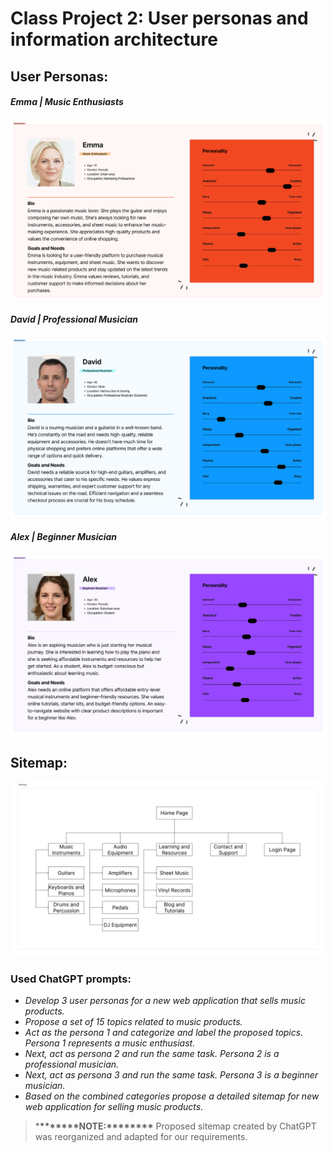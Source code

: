 # Class Project 2: User personas and information architecture

## User Personas:

##### Emma | Music Enthusiasts

![User_Persona_(Emma).png](/class-projects/class-project-2/images/emma.png)

##### David | Professional Musician

![User_Persona_(David).png](/class-projects/class-project-2/images/david.png)

##### Alex | Beginner Musician

![User_Persona_(Alex).png](/class-projects/class-project-2/images/alex.png)

## Sitemap:

![Sitemap.png](/class-projects/class-project-2/images/Sitemap.png)

### Used ChatGPT prompts:

- _Develop 3 user personas for a new web application that sells music products._
- _Propose a set of 15 topics related to music products._
- _Act as the persona 1 and categorize and label the proposed topics. Persona 1 represents a music enthusiast._
- _Next, act as persona 2 and run the same task. Persona 2 is a professional musician._
- _Next, act as persona 3 and run the same task. Persona 3 is a beginner musician._
- _Based on the combined categories propose a detailed sitemap for new web application for selling music products._

> \***\*\*\*\*\*\*\***NOTE:\***\*\*\*\*\*\*\*** Proposed sitemap created by ChatGPT was reorganized and adapted for our requirements.
